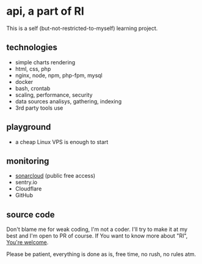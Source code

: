 # api, a part of RI

This is a self (but-not-restricted-to-myself) learning project. 

## technologies

- simple charts rendering
- html, css, php
- nginx, node, npm, php-fpm, mysql
- docker
- bash, crontab
- scaling, performance, security
- data sources analisys, gathering, indexing
- 3rd party tools use

## playground

- a cheap Linux VPS is enough to start

## monitoring

- [sonarcloud](https://sonarcloud.io/project/overview?id=fabriziosalmi_api) (public free access)
- sentry.io
- Cloudflare 
- GitHub

## source code
Don't blame me for weak coding, I'm not a coder. I'll try to make it at my best and I'm open to PR of course.
If You want to know more about "RI", [You're welcome](mailto:fabrizio.salmi@gmail.com).

Please be patient, everything is done as is, free time, no rush, no rules atm.

